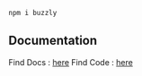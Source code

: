 


```bash
npm i buzzly
```

## Documentation

Find Docs : [here](https://buzzly-gamma.vercel.app/)
Find Code  : [here](https://github.com/mohamed-elhaissan/Buzzly)
